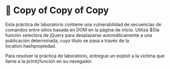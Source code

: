 # 🖕 Copy of Copy of Copy

Esta práctica de laboratorio contiene una vulnerabilidad de secuencias de comandos entre sitios basada en DOM en la página de inicio. Utiliza $()la función selectora de jQuery para desplazarse automáticamente a una publicación determinada, cuyo título se pasa a través de la location.hashpropiedad.

Para resolver la práctica de laboratorio, entregue un exploit a la víctima que llame a la print()función en su navegador.
